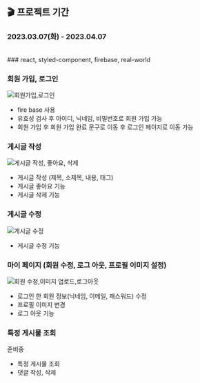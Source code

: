 ## 🎬 프로젝트 기간  
<h3>2023.03.07(화) - 2023.04.07</h3>

<br/>
### react, styled-component, firebase, real-world
<br/>

### 회원 가입, 로그인

![회원가입,로그인](https://user-images.githubusercontent.com/97446711/234043720-8fcba876-9cd4-4851-8d22-2cc8cb0c2151.gif)
 * fire base 사용
 * 유효성 검사 후 아이디, 닉네임, 비밀번호로 회원 가입 가능
 * 회원 가입 후 회원 가입 완료 문구로 이동 후 로그인 페이지로 이동 가능

### 게시글 작성

![게시글 작성, 좋아요, 삭제 ](https://user-images.githubusercontent.com/97446711/234174181-a3b8b376-cd80-40ae-88f6-7e57a0ff30a8.gif)
 * 게시글 작성 (제목, 소제목, 내용, 태그)
 * 게시글 좋아요 기능
 * 게시글 삭제 기능 

### 게시글 수정

![게시글 수정](https://user-images.githubusercontent.com/97446711/234175024-dab98e5d-29ac-4ddd-9ef2-767622548086.gif)
 * 게시글 수정 기능 


### 마이 페이지 (회원 수정, 로그 아웃, 프로필 이미지 설정)

![회원 수정,이미지 업로드,로그아웃](https://user-images.githubusercontent.com/97446711/234175237-417ced7e-6d7e-42e7-acdb-d680931f1b77.gif)
 * 로그인 한 회원 정보(닉네임, 이메일, 패스워드) 수정
 * 프로필 이미지 변경
 * 로그 아웃 기능

### 특정 게시물 조회
준비중
 * 특정 게시물 조회
 * 댓글 작성, 삭제
 




<br/>
